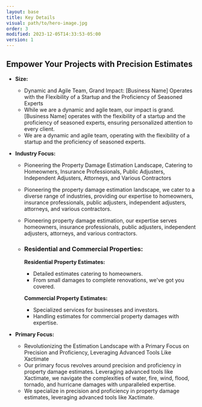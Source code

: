 ```yaml
---
layout: base
title: Key Details
visual: path/to/hero-image.jpg
order: 3
modified: 2023-12-05T14:33:53-05:00
version: 1
---
```

## Empower Your Projects with Precision Estimates

- **Size:**
	- Dynamic and Agile Team, Grand Impact: [Business Name] Operates with the Flexibility of a Startup and the Proficiency of Seasoned Experts
	- While we are a dynamic and agile team, our impact is grand. [Business Name] operates with the flexibility of a startup and the proficiency of seasoned experts, ensuring personalized attention to every client.
	- We are a dynamic and agile team, operating with the flexibility of a startup and the proficiency of seasoned experts.
- **Industry Focus:**
	- Pioneering the Property Damage Estimation Landscape, Catering to Homeowners, Insurance Professionals, Public Adjusters, Independent Adjusters, Attorneys, and Various Contractors
	- Pioneering the property damage estimation landscape, we cater to a diverse range of industries, providing our expertise to homeowners, insurance professionals, public adjusters, independent adjusters, attorneys, and various contractors.
	- Pioneering property damage estimation, our expertise serves homeowners, insurance professionals, public adjusters, independent adjusters, attorneys, and various contractors.
	- ### Residential and Commercial Properties:

		**Residential Property Estimates:**
		
		- Detailed estimates catering to homeowners.
		- From small damages to complete renovations, we've got you covered.
		
		**Commercial Property Estimates:**
		
		- Specialized services for businesses and investors.
		- Handling estimates for commercial property damages with expertise.

- **Primary Focus:**
	- Revolutionizing the Estimation Landscape with a Primary Focus on Precision and Proficiency, Leveraging Advanced Tools Like Xactimate
	- Our primary focus revolves around precision and proficiency in property damage estimates. Leveraging advanced tools like Xactimate, we navigate the complexities of water, fire, wind, flood, tornado, and hurricane damages with unparalleled expertise.
	- We specialize in precision and proficiency in property damage estimates, leveraging advanced tools like Xactimate.